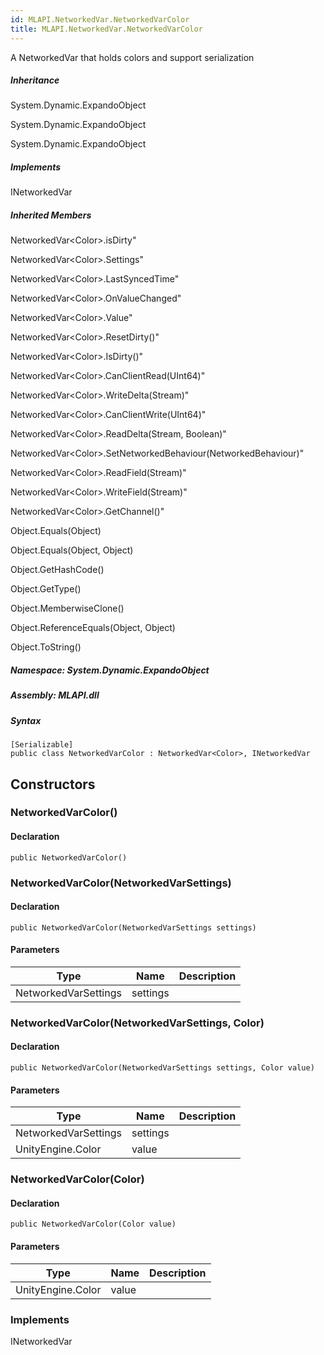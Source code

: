 ```yaml
---  
id: MLAPI.NetworkedVar.NetworkedVarColor  
title: MLAPI.NetworkedVar.NetworkedVarColor  
---
```


<div class="markdown level0 summary">

A NetworkedVar that holds colors and support serialization

</div>

<div class="markdown level0 conceptual">

</div>

<div class="inheritance">

##### Inheritance

<div class="level0">

System.Dynamic.ExpandoObject

</div>

<div class="level1">

System.Dynamic.ExpandoObject

</div>

<div class="level2">

System.Dynamic.ExpandoObject

</div>

</div>

<div classs="implements">

##### Implements

<div>

INetworkedVar

</div>

</div>

<div class="inheritedMembers">

##### Inherited Members

<div>

NetworkedVar&lt;Color&gt;.isDirty"

</div>

<div>

NetworkedVar&lt;Color&gt;.Settings"

</div>

<div>

NetworkedVar&lt;Color&gt;.LastSyncedTime"

</div>

<div>

NetworkedVar&lt;Color&gt;.OnValueChanged"

</div>

<div>

NetworkedVar&lt;Color&gt;.Value"

</div>

<div>

NetworkedVar&lt;Color&gt;.ResetDirty()"

</div>

<div>

NetworkedVar&lt;Color&gt;.IsDirty()"

</div>

<div>

NetworkedVar&lt;Color&gt;.CanClientRead(UInt64)"

</div>

<div>

NetworkedVar&lt;Color&gt;.WriteDelta(Stream)"

</div>

<div>

NetworkedVar&lt;Color&gt;.CanClientWrite(UInt64)"

</div>

<div>

NetworkedVar&lt;Color&gt;.ReadDelta(Stream, Boolean)"

</div>

<div>

NetworkedVar&lt;Color&gt;.SetNetworkedBehaviour(NetworkedBehaviour)"

</div>

<div>

NetworkedVar&lt;Color&gt;.ReadField(Stream)"

</div>

<div>

NetworkedVar&lt;Color&gt;.WriteField(Stream)"

</div>

<div>

NetworkedVar&lt;Color&gt;.GetChannel()"

</div>

<div>

Object.Equals(Object)

</div>

<div>

Object.Equals(Object, Object)

</div>

<div>

Object.GetHashCode()

</div>

<div>

Object.GetType()

</div>

<div>

Object.MemberwiseClone()

</div>

<div>

Object.ReferenceEquals(Object, Object)

</div>

<div>

Object.ToString()

</div>

</div>

##### **Namespace**: System.Dynamic.ExpandoObject

##### **Assembly**: MLAPI.dll

##### Syntax

    [Serializable]
    public class NetworkedVarColor : NetworkedVar<Color>, INetworkedVar

## Constructors 

### NetworkedVarColor()

<div class="markdown level1 summary">

</div>

<div class="markdown level1 conceptual">

</div>

#### Declaration

    public NetworkedVarColor()

### NetworkedVarColor(NetworkedVarSettings)

<div class="markdown level1 summary">

</div>

<div class="markdown level1 conceptual">

</div>

#### Declaration

    public NetworkedVarColor(NetworkedVarSettings settings)

#### Parameters

| Type                 | Name     | Description |
|----------------------|----------|-------------|
| NetworkedVarSettings | settings |             |

### NetworkedVarColor(NetworkedVarSettings, Color)

<div class="markdown level1 summary">

</div>

<div class="markdown level1 conceptual">

</div>

#### Declaration

    public NetworkedVarColor(NetworkedVarSettings settings, Color value)

#### Parameters

| Type                 | Name     | Description |
|----------------------|----------|-------------|
| NetworkedVarSettings | settings |             |
| UnityEngine.Color    | value    |             |

### NetworkedVarColor(Color)

<div class="markdown level1 summary">

</div>

<div class="markdown level1 conceptual">

</div>

#### Declaration

    public NetworkedVarColor(Color value)

#### Parameters

| Type              | Name  | Description |
|-------------------|-------|-------------|
| UnityEngine.Color | value |             |

### Implements

<div>

INetworkedVar

</div>
